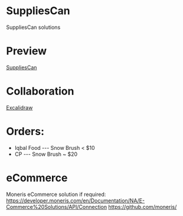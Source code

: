 # SuppliesCan
SuppliesCan solutions

# Preview
[SuppliesCan](https://htmlpreview.github.io/?https://raw.githubusercontent.com/znisar/SuppliesCan/main/Index.html)

# Collaboration 
[Excalidraw](https://excalidraw.com/)

# Orders:
- Iqbal Food --- Snow Brush < $10  
- CP    --- Snow Brush ~ $20

# eCommerce
Moneris eCommerce solution if required:
https://developer.moneris.com/en/Documentation/NA/E-Commerce%20Solutions/API/Connection
https://github.com/moneris/
